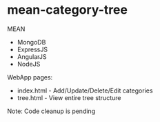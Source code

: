 # mean-category-tree

MEAN
- MongoDB
- ExpressJS
- AngularJS
- NodeJS



WebApp pages:
- index.html - Add/Update/Delete/Edit categories
- tree.html - View entire tree structure

Note: Code cleanup is pending